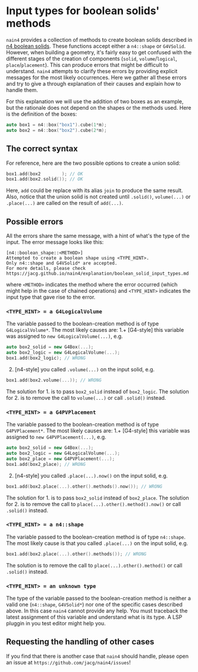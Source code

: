 # Input types for boolean solids' methods

`nain4` provides a collection of methods to create boolean solids
described in [n4 boolean solids](./n4-boolean-solids.md). These
functions accept either a `n4::shape` or `G4VSolid`. However, when
building a geometry, it's fairly easy to get confused with the
different stages of the creation of components (`solid`,
`volume`/`logical`, `place`/`placement`). This can produce errors that
might be difficult to understand. `nain4` attempts to clarify these
errors by providing explicit messages for the most likely
occurrences. Here we gather all these errors and try to give a through
explanation of their causes and explain how to handle them.

For this explanation we will use the addition of two boxes as an
example, but the rationale does not depend on the shapes or the
methods used. Here is the definition of the boxes:

```c++
auto box1 = n4::box("box1").cube(1*m);
auto box2 = n4::box("box2").cube(2*m);
```

## The correct syntax
For reference, here are the two possible options to create a union
solid:

```c++
box1.add(box2        ); // OK
box1.add(box2.solid()); // OK
```

Here, `add` could be replace with its alias `join` to produce the same
result. Also, notice that the union solid is not created until
`.solid()`, `volume(...)` or `.place(...)` are called on the result of
`add(...)`.

## Possible errors
All the errors share the same message, with a hint of what's the type
of the input. The error message looks like this:

```
[n4::boolean_shape::<METHOD>]
Attempted to create a boolean shape using <TYPE_HINT>.
Only n4::shape and G4VSolid* are accepted.
For more details, please check https://jacg.github.io/nain4/explanation/boolean_solid_input_types.md
```

where `<METHOD>` indicates the method where the error occurred (which
might help in the case of chained operations) and `<TYPE_HINT>`
indicates the input type that gave rise to the error.

### `<TYPE_HINT> = a G4LogicalVolume`

The variable passed to the boolean-creation method is of type
`G4LogicalVolume*`. The most likely causes are:
1.+ [G4-style] this variable was assigned to `new G4LogicalVolume(...)`, e.g.
```c++
auto box2_solid = new G4Box(...);
auto box2_logic = new G4LogicalVolume(...);
box1.add(box2_logic); // WRONG
```

2. [n4-style] you called `.volume(...)` on the input solid, e.g.
```c++
box1.add(box2.volume(...)); // WRONG
```

The solution for 1. is to pass `box2_solid` instead of
`box2_logic`. The solution for 2. is to remove the call to
`volume(...)` or call `.solid()` instead.

### `<TYPE_HINT> = a G4PVPlacement`

The variable passed to the boolean-creation method is of type
`G4PVPlacement*`. The most likely causes are:
1.+ [G4-style] this variable was assigned to `new G4PVPlacement(...)`, e.g.
```c++
auto box2_solid = new G4Box(...);
auto box2_logic = new G4LogicalVolume(...);
auto box2_place = new G4PVPlacement(...);
box1.add(box2_place); // WRONG
```

2. [n4-style] you called `.place(...).now()` on the input solid, e.g.
```c++
box1.add(box2.place(...).other().methods().now()); // WRONG
```

The solution for 1. is to pass `box2_solid` instead of
`box2_place`. The solution for 2. is to remove the call to
`place(...).other().method().now()` or call `.solid()` instead.

### `<TYPE_HINT> = a n4::shape`

The variable passed to the boolean-creation method is of type
`n4::shape`. The most likely cause is that you called `.place(...)` on
the input solid, e.g.

```c++
box1.add(box2.place(...).other().methods()); // WRONG
```

The solution is to remove the call to `place(...).other().method()` or
call `.solid()` instead.

### `<TYPE_HINT> = an unknown type`

The type of the variable passed to the boolean-creation method is
neither a valid one (`n4::shape`, `G4VSolid*`) nor one of the specific
cases described above. In this case `nain4` cannot provide any
help. You must traceback the latest assignment of this variable and
understand what is its type. A LSP pluggin in you test editor might
help you.


## Requesting the handling of other cases

If you find that there is another case that `nain4` should handle,
please open an issue at `https://github.com/jacg/nain4/issues`!
